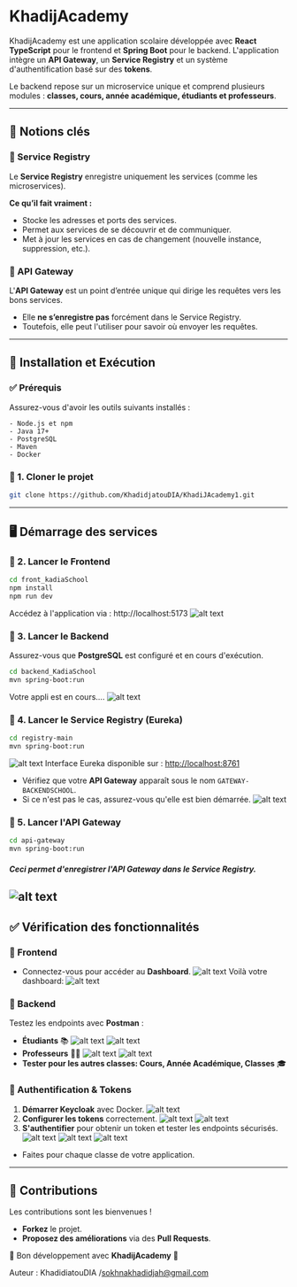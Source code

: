 # KhadijAcademy

KhadijAcademy est une application scolaire développée avec **React TypeScript** pour le frontend et **Spring Boot** pour le backend. L'application intègre un **API Gateway**, un **Service Registry** et un système d'authentification basé sur des **tokens**.

Le backend repose sur un microservice unique et comprend plusieurs modules : **classes, cours, année académique, étudiants et professeurs**.

---

## 📌 Notions clés

### 🔹 Service Registry
Le **Service Registry** enregistre uniquement les services (comme les microservices).

**Ce qu’il fait vraiment :**
- Stocke les adresses et ports des services.
- Permet aux services de se découvrir et de communiquer.
- Met à jour les services en cas de changement (nouvelle instance, suppression, etc.).

### 🔹 API Gateway
L'**API Gateway** est un point d’entrée unique qui dirige les requêtes vers les bons services.
- Elle **ne s’enregistre pas** forcément dans le Service Registry.
- Toutefois, elle peut l'utiliser pour savoir où envoyer les requêtes.

---
## 🚀 Installation et Exécution

### ✅ Prérequis
Assurez-vous d'avoir les outils suivants installés :
```plaintext
- Node.js et npm
- Java 17+
- PostgreSQL
- Maven
- Docker
```
### 🔹 1. Cloner le projet
```sh
git clone https://github.com/KhadidjatouDIA/KhadiJAcademy1.git
```
---

## 🖥️ Démarrage des services

### 🔹 2. Lancer le Frontend
```sh
cd front_kadiaSchool
npm install
npm run dev
```
Accédez à l'application via : http://localhost:5173
![alt text](image-6.png)

### 🔹 3. Lancer le Backend
Assurez-vous que **PostgreSQL** est configuré et en cours d'exécution.
```sh
cd backend_KadiaSchool
mvn spring-boot:run
```
Votre appli est en cours....
![alt text](image-7.png)

### 🔹 4. Lancer le Service Registry (Eureka)
```sh
cd registry-main
mvn spring-boot:run
```
![alt text](image-8.png)
Interface Eureka disponible sur : [http://localhost:8761](http://localhost:8761)
- Vérifiez que votre **API Gateway** apparaît sous le nom `GATEWAY-BACKENDSCHOOL`.
- Si ce n'est pas le cas, assurez-vous qu'elle est bien démarrée.
![alt text](image-3.png)

### 🔹 5. Lancer l'API Gateway
```sh
cd api-gateway
mvn spring-boot:run
```
##### Ceci permet d'enregistrer l'API Gateway dans le **Service Registry**.
![alt text](image-4.png)
---

## ✅ Vérification des fonctionnalités

### 🔹 Frontend
- Connectez-vous pour accéder au **Dashboard**.
![alt text](image.png)
Voilà votre dashboard: 
![alt text](image-1.png)


### 🔹 Backend
Testez les endpoints avec **Postman** :

- **Étudiants** 📚
![alt text](image-9.png)
![alt text](image-19.png)
- **Professeurs** 👩‍🏫
![alt text](image-11.png)
![alt text](image-20.png)
- **Tester pour les autres classes: Cours, Année Académique, Classes** 🎓

### 🔹 Authentification & Tokens
1. **Démarrer Keycloak** avec Docker.
![alt text](image-21.png)
2. **Configurer les tokens** correctement.
![alt text](image-14.png)
![alt text](image-15.png)
3. **S'authentifier** pour obtenir un token et tester les endpoints sécurisés.
![alt text](image-16.png)
![alt text](image-17.png)
![alt text](image-18.png)
- Faites pour chaque classe de votre application.
---


## 🤝 Contributions
Les contributions sont les bienvenues !
- **Forkez** le projet.
- **Proposez des améliorations** via des **Pull Requests**.

📌 Bon développement avec **KhadijAcademy** 🚀


Auteur : KhadidiatouDIA /sokhnakhadidjah@gmail.com